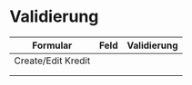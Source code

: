# Validierung

| Formular           | Feld | Validierung |
| ------------------ | ---- | ----------- |
| Create/Edit Kredit |      |             |
|                    |      |             |
|                    |      |             |

